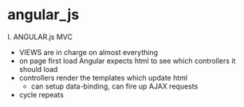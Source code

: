 # angular_js

I. ANGULAR.js MVC
  - VIEWS are in charge on almost everything
  - on page first load Angular expects html to see which controllers it should load
  - controllers render the templates which update html
    - can setup data-binding, can fire up AJAX requests
  - cycle repeats


